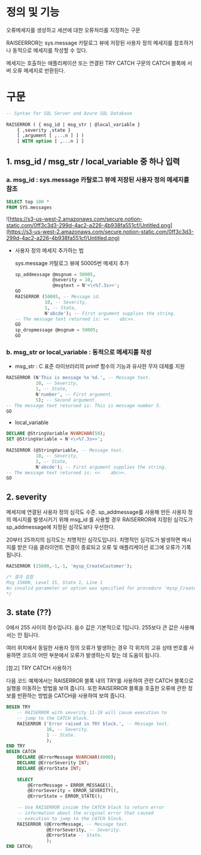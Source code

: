 # 정의 및 기능

오류메세지를 생성하고 세션에 대한 오류처리를 지정하는 구문

RAISEERROR는 sys.message 카탈로그 뷰에 저장된 사용자 정의 메세지를 참조하거나 동적으로 메세지를 작성할 수 있다.

메세지는 호출하는 애플리케이션 또는 연결된 TRY CATCH 구문의 CATCH 블록에 서버 오류 메세지로 반환된다.

# 구문

```sql
-- Syntax for SQL Server and Azure SQL Database  
  
RAISERROR ( { msg_id | msg_str | @local_variable }  
    { ,severity ,state }  
    [ ,argument [ ,...n ] ] )  
    [ WITH option [ ,...n ] ]
```

## 1. msg_id / msg_str / local_variable 중 하나 입력

### a. msg_id : sys.message 카탈로그 뷰에 저장된 사용자 정의 메세지를 참조

```sql
SELECT top 100 *
FROM SYS.messages
```

![https://s3-us-west-2.amazonaws.com/secure.notion-static.com/0ff3c3d3-299d-4ac2-a226-4b938fa551cf/Untitled.png](https://s3-us-west-2.amazonaws.com/secure.notion-static.com/0ff3c3d3-299d-4ac2-a226-4b938fa551cf/Untitled.png)

- 사용자 정의 메세지 추가하는 법

    sys.message 카탈로그 뷰에 50005번 메세지 추가

    ```sql
    sp_addmessage @msgnum = 50005,  
                  @severity = 10,  
                  @msgtext = N'<\<%7.3s>>';  
    GO  
    RAISERROR (50005, -- Message id.  
               10, -- Severity,  
               1, -- State,  
               N'abcde'); -- First argument supplies the string.  
    -- The message text returned is: <<    abc>>.  
    GO  
    sp_dropmessage @msgnum = 50005;  
    GO
    ```

### b. msg_str or local_variable : 동적으로 메세지를 작성

- msg_str : C 표준 라이브러리의 printf 함수의 기능과 유사한 무자 대체를 지원

```sql
RAISERROR (N'This is message %s %d.', -- Message text.  
           10, -- Severity,  
           1, -- State,  
           N'number', -- First argument.  
           5); -- Second argument.  
-- The message text returned is: This is message number 5.  
GO
```

- local_variable

```sql
DECLARE @StringVariable NVARCHAR(50);  
SET @StringVariable = N'<\<%7.3s>>';  
  
RAISERROR (@StringVariable, -- Message text.  
           10, -- Severity,  
           1, -- State,  
           N'abcde'); -- First argument supplies the string.  
-- The message text returned is: <<    abc>>.  
GO
```

## 2. severity

메세지에 연결된 사용자 정의 심각도 수준. sp_addmessage를 사용해 만든 사용자 정의 메시지를 발생시키기 위해 msg_id 를 사용할 경우 RAISERROR에 지정된 심각도가 sp_addmessage에 지정된 심각도보다 우선한다.

20부터 25까지의 심각도는 치명적인 심각도입니다. 치명적인 심각도가 발생하면 메시지를 받은 다음 클라이언트 연결이 종료되고 오류 및 애플리케이션 로그에 오류가 기록됩니다.

```sql
RAISERROR (15600,-1,-1, 'mysp_CreateCustomer');

/* 결과 집합
Msg 15600, Level 15, State 1, Line 1   
An invalid parameter or option was specified for procedure 'mysp_CreateCustomer'.
*/
```

## 3. state (??)

0에서 255 사이의 정수입니다. 음수 값은 기본적으로 1입니다. 255보다 큰 값은 사용해서는 안 됩니다.

여러 위치에서 동일한 사용자 정의 오류가 발생하는 경우 각 위치의 고유 상태 번호를 사용하면 코드의 어떤 부분에서 오류가 발생하는지 찾는 데 도움이 됩니다.

[참고] TRY CATCH 사용하기

다음 코드 예제에서는 RAISERROR 블록 내의 TRY를 사용하여 관련 CATCH 블록으로 실행을 이동하는 방법을 보여 줍니다. 또한 RAISERROR 블록을 호출한 오류에 관한 정보를 반환하는 방법을 CATCH을 사용하여 보여 줍니다.

```sql
BEGIN TRY  
    -- RAISERROR with severity 11-19 will cause execution to   
    -- jump to the CATCH block.  
    RAISERROR ('Error raised in TRY block.', -- Message text.  
               16, -- Severity.  
               1 -- State.  
               );  
END TRY  
BEGIN CATCH  
    DECLARE @ErrorMessage NVARCHAR(4000);  
    DECLARE @ErrorSeverity INT;  
    DECLARE @ErrorState INT;  
  
    SELECT   
        @ErrorMessage = ERROR_MESSAGE(),  
        @ErrorSeverity = ERROR_SEVERITY(),  
        @ErrorState = ERROR_STATE();  
  
    -- Use RAISERROR inside the CATCH block to return error  
    -- information about the original error that caused  
    -- execution to jump to the CATCH block.  
    RAISERROR (@ErrorMessage, -- Message text.  
               @ErrorSeverity, -- Severity.  
               @ErrorState -- State.  
               );  
END CATCH;
```
